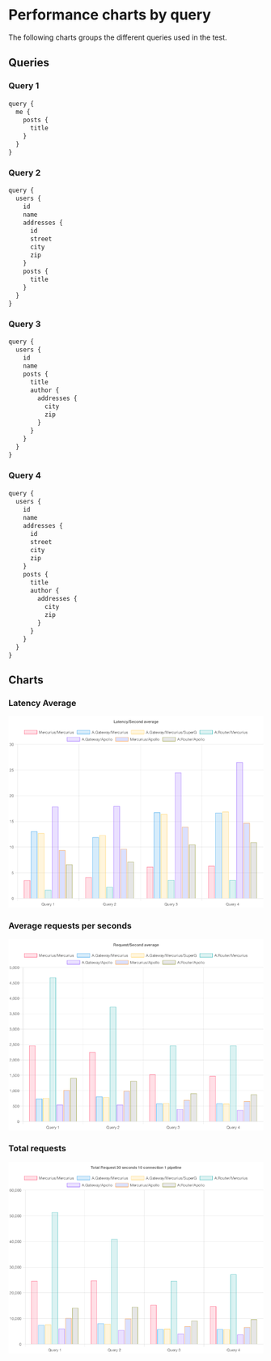 
# Performance charts by query

The following charts groups the different queries used in the test.

 
## Queries


### Query 1
```
query {
  me {
    posts {
      title
    }
  }
}
```

### Query 2
```
query {
  users {
    id
    name
    addresses {
      id
      street
      city
      zip
    }
    posts {
      title
    }
  }
}
```

### Query 3
```
query {
  users {
    id
    name
    posts {
      title
      author {
        addresses {
          city
          zip
        }
      }
    }
  }
}
```

### Query 4
```
query {
  users {
    id
    name
    addresses {
      id
      street
      city
      zip
    }
    posts {
      title
      author {
        addresses {
          city
          zip
        }
      }
    }
  }
}
```


## Charts

### Latency Average

![Latency average](average-latency-seconds.png "Latency average")

### Average requests per seconds

![Average requests](average-request-seconds.png "Average requests")

### Total requests

![Total requests](total-requests.png "Total requests")

